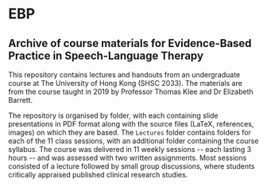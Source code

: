 # EBP

## Archive of course materials for Evidence-Based Practice in Speech-Language Therapy

This repository contains lectures and handouts from an undergraduate course at The University of Hong Kong (SHSC 2033). The materials are from the course taught in 2019 by Professor Thomas Klee and Dr Elizabeth Barrett.

The repository is organised by folder, with each containing slide presentations in PDF format along with the source files (LaTeX, references, images) on which they are based. The `Lectures` folder contains folders for each of the 11 class sessions, with an additional folder containing the course syllabus. The course was delivered in 11 weekly sessions -- each lasting 3 hours -- and was assessed with two written assignments. Most sessions consisted of a lecture followed by small group discussions, where students critically appraised published clinical research studies.